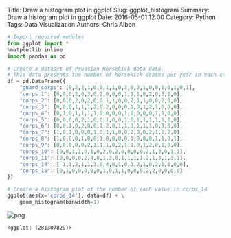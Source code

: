 Title: Draw a histogram plot in ggplot
Slug: ggplot_histogram
Summary: Draw a histogram plot in ggplot
Date: 2016-05-01 12:00
Category: Python
Tags: Data Visualization
Authors: Chris Albon




```python
# Import required modules
from ggplot import *
%matplotlib inline
import pandas as pd
```


```python
# Create a dataset of Prussian Horsekick data data.
# This data presents the number of horsekick deaths per year in each corps
df = pd.DataFrame({
    "guard_corps": [0,2,2,1,0,0,1,1,0,3,0,2,1,0,0,1,0,1,0,1],
    "corps_1": [0,0,0,2,0,3,0,2,0,0,0,1,1,1,0,2,0,3,1,0],
    "corps_2": [0,0,0,2,0,2,0,0,1,1,0,0,2,1,1,0,0,2,0,0],
    "corps_3": [0,0,0,1,1,1,2,0,2,0,0,0,1,0,1,2,1,0,0,0],
    "corps_4": [0,1,0,1,1,1,1,0,0,0,0,1,0,0,0,0,1,1,0,0],
    "corps_5": [0,0,0,0,2,1,0,0,1,0,0,1,0,1,1,1,1,1,1,0],
    "corps_6": [0,0,1,0,2,0,0,1,2,0,1,1,3,1,1,1,0,3,0,0],
    "corps_7": [1,0,1,0,0,0,1,0,1,1,0,0,2,0,0,2,1,0,2,0],
    "corps_8": [1,0,0,0,1,0,0,1,0,0,0,0,1,0,0,0,1,1,0,1],
    "corps_9": [0,0,0,0,0,2,1,1,1,0,2,1,1,0,1,2,0,1,0,0],
    "corps_10": [0,0,1,1,0,1,0,2,0,2,0,0,0,0,2,1,3,0,1,1],
    "corps_11": [0,0,0,0,2,4,0,1,3,0,1,1,1,1,2,1,3,1,3,1],
    "corps_14": [ 1,1,2,1,1,3,0,4,0,1,0,3,2,1,0,2,1,1,0,0],
    "corps_15": [0,1,0,0,0,0,0,1,0,1,1,0,0,0,2,2,0,0,0,0]
})
```


```python
# Create a histogram plot of the number of each value in corps_14
ggplot(aes(x='corps_14'), data=df) + \
    geom_histogram(binwidth=1)
```


![png]({filename}/images/ggplot_histogram/output_3_0.png)





    <ggplot: (281307829)>


